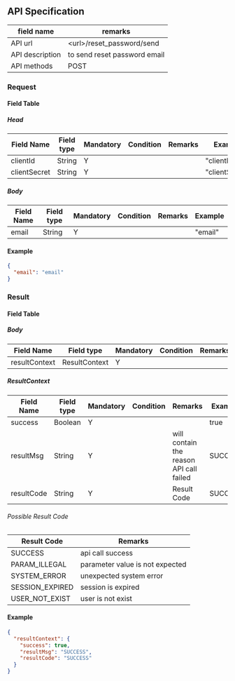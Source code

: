## API Specification

| field name      | remarks                      |
| --------------- | ---------------------------- |
| API url         | \<url\>/reset_password/send  |
| API description | to send reset password email |
| API methods     | POST                         |

### Request

#### Field Table

##### Head

| Field Name   | Field type | Mandatory | Condition | Remarks | Example        |
| ------------ | ---------- | --------- | --------- | ------- | -------------- |
| clientId     | String     | Y         |           |         | "clientId"     |
| clientSecret | String     | Y         |           |         | "clientSecret" |

##### Body

| Field Name | Field type | Mandatory | Condition | Remarks | Example |
| ---------- | ---------- | --------- | --------- | ------- | ------- |
| email      | String     | Y         |           |         | "email" |

#### Example

```json
{
  "email": "email"
}
```

### Result

#### Field Table

##### Body

| Field Name    | Field type    | Mandatory | Condition | Remarks | Example |
| ------------- | ------------- | --------- | --------- | ------- | ------- |
| resultContext | ResultContext | Y         |           |         |         |

##### ResultContext

| Field Name | Field type | Mandatory | Condition | Remarks                                 | Example |
| ---------- | ---------- | --------- | --------- | --------------------------------------- | ------- |
| success    | Boolean    | Y         |           |                                         | true    |
| resultMsg  | String     | Y         |           | will contain the reason API call failed | SUCCESS |
| resultCode | String     | Y         |           | Result Code                             | SUCCESS |

###### Possible Result Code

| Result Code     | Remarks                         |
| --------------- | ------------------------------- |
| SUCCESS         | api call success                |
| PARAM_ILLEGAL   | parameter value is not expected |
| SYSTEM_ERROR    | unexpected system error         |
| SESSION_EXPIRED | session is expired              |
| USER_NOT_EXIST  | user is not exist               |

#### Example

```json
{
  "resultContext": {
    "success": true,
    "resultMsg": "SUCCESS",
    "resultCode": "SUCCESS"
  }
}
```
